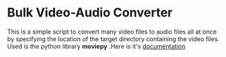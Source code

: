 # Bulk Video-Audio Converter

This is a simple script to convert many video files to audio files all at once by specifying the location of the target directory containing the video files.  
Used is the python library __moviepy__ .Here is it's [documentation](https://pypi.org/project/moviepy/)
